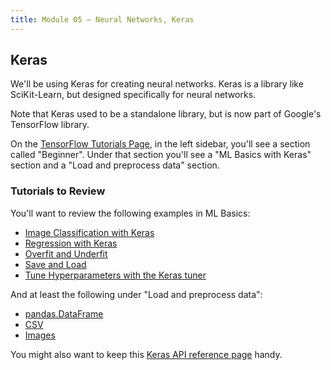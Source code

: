 ```yaml
---
title: Module 05 — Neural Networks, Keras
---
```


## Keras

We'll be using Keras for creating neural networks. Keras is a library like SciKit-Learn, but designed specifically for neural networks. 

Note that Keras used to be a standalone library, but is now part of Google's TensorFlow library.

On the [TensorFlow Tutorials Page](https://www.tensorflow.org/tutorials), in the left sidebar, you'll see a section called "Beginner". Under that section you'll see a "ML Basics with Keras" section and a "Load and preprocess data" section.

### Tutorials to Review

You'll want to review the following examples in ML Basics:

* [Image Classification with Keras](https://www.tensorflow.org/tutorials/keras/classification)
* [Regression with Keras](https://www.tensorflow.org/tutorials/keras/regression)
* [Overfit and Underfit](https://www.tensorflow.org/tutorials/keras/overfit_and_underfit)
* [Save and Load](https://www.tensorflow.org/tutorials/keras/save_and_load)
* [Tune Hyperparameters with the Keras tuner](https://www.tensorflow.org/tutorials/keras/keras_tuner)

And at least the following under "Load and preprocess data":

* [pandas.DataFrame](https://www.tensorflow.org/tutorials/load_data/pandas_dataframe)
* [CSV](https://www.tensorflow.org/tutorials/load_data/csv)
* [Images](https://www.tensorflow.org/tutorials/load_data/images)

You might also want to keep this [Keras API reference page](https://keras.io/api/) handy.
